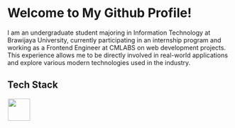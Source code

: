 # Welcome to My Github Profile!
I am an undergraduate student majoring in Information Technology at Brawijaya University, currently participating in an internship program and working as a Frontend Engineer at CMLABS on web development projects. This experience allows me to be directly involved in real-world applications and explore various modern technologies used in the industry.


## Tech Stack
  <img src="https://skillicons.dev/icons?i=javascript,cpp,html,css,nodejs,react,bootstrap,photoshop,python,flutter,debian,tailwind,php,docker,figma" height="50" style="margin: 1px"/> 
</p>








